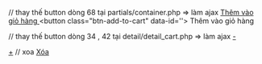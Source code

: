 // thay thế button dòng 68 tại partials/container.php => làm ajax
<a href="add_to_cart.php?id=<?php echo $each['id'] ?>">
    Thêm vào giỏ hàng
</a>
<button class="btn-add-to-cart" data-id='<?php echo $each['id'] ?>'> 
    Thêm vào giỏ hàng
</button>

// thay thế button dòng 34 , 42 tại detail/detail_cart.php => làm ajax
<a href="add_to_cart.php?id=<?php echo $each['id'] ?>">
<a class="cart_type" onclick="return Del('<?php echo $each['quantity']; ?>')" href="update_quantity_in_cart.php?id=<?php echo $id ?>&type=decre">-</a>

<div class="cart_type cart-quantity"> <?php echo $each['quantity'] ?></div>
<a class="cart_type" onclick="return Inc('<?php echo $each['quantity']; ?>')" href="update_quantity_in_cart.php?id=<?php echo $id ?>&type=incre">+</a>
// xoa
<a class="cart_type" href="delete_from_cart.php?id=<?php echo $id ?>">Xóa</a>
